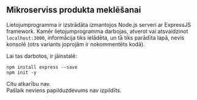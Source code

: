 ## Mikroserviss produkta meklēšanai

Lietojumprogramma ir izstrādāta izmantojos Node.js serveri ar ExpressJS framework.
Kamēr lietojumprogramma darbojas, atverot vai atsvaidzinot `localhost:3000`, informācija tiks ielādēta, un tā tiks parādīta lapā, nevis konsolē (otrs variants joprojām ir nokommentēts kodā).

Lai tas darbotos, ir jāinstalē:
```
npm install express --save
npm init -y
```

Citu atkarību nav.<br>
Pašlaik neviens papilduzdevums nav izpildīts.
